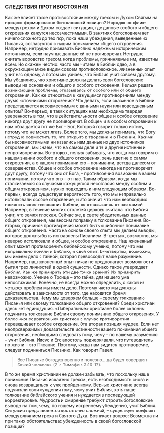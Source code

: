 ### СЛЕДСТВИЯ ПРОТИВОСТОЯНИЯ

Как же влияет такое противостояние между грехом и Духом Святым на процесс формирования богословской позиции? Нередко конфликт между грехом и Духом создает ситуации, где данные особого и общего откровения кажутся несовместимыми.
В занятиях богословием нет ничего сложного до тех пор, пока наши убеждения, выведенные из Писания, согласуются с нашим пониманием общего откровения. Например, нетрудно признавать Библию надежным историческим источником, если научные данные ей не противоречат. Нетрудно считать воровство грехом, когда проблемы, причиняемые им, известны всем.
Но скажем честно: часто мы читаем в Библии одно, а в окружающем мире видим совсем противоположное. Жизненный опыт учит нас одному, а потом мы узнаём, что Библия учит совсем другому.
Мы убедились, что христиане должны делать свои богословские выводы на основании и общего и особого откровения. Нельзя решать возникающие проблемы, отказываясь от особого или от общего откровения. Как же относиться к кажущимся противоречиям между двумя источниками откровения? Что делать, если сказанное в Библии представляется несовместимым с данными науки или повседневным опытом?
Во-первых, в таких ситуациях нам необходима твердая уверенность в том, что в действительности общее и особое откровение никогда друг другу не противоречат. В общем и в особом откровении к нам обращается тот же Бог – Бог, Который говорит только истину, потому что не может лгать. Более того, мы должны понимать, что Богу нетрудно совместить то, что открыто в творении и в Писании. Какими бы несовместимыми ни казались нам данные из двух источников откровения, мы знаем, что на самом деле и те и другие истинны и непротиворечивы.
Во-вторых, нельзя забывать, что когда мы говорим о нашем знании особого и общего откровения, речь идет не о самом откровении, а о нашем понимании его – понимании, всегда далеком от совершенства.
Общее и особое откровение никогда не противоречат друг другу, потому что они от Бога, – противоречия возможны в нашем понимании, потому что оно – от нас.
Таким образом, когда мы сталкиваемся со случаями кажущегося несогласия между особым и общим откровением, нужно подходить к ним следующим образом. Во-первых, всегда существует вероятность того, что мы неправильно истолковали особое откровение, и это значит, что нам необходимо поменять свое толкование Библии, не отказываясь от нее самой. Например, в течение многих столетий церковь считала, что Библия учит, что земля плоская. Сейчас же, в свете убедительных данных общего откровения, мы вносим поправку в толкование Писания. Во-вторых, причиной противоречия может быть ошибочное понимание общего откровения. Часто на основе своего опыта мы делаем выводы, которые должны быть исправлены Писанием.
В-третьих, возможно, мы неверно истолковали и общее, и особое откровение. Наш жизненный опыт может противоречить библейскому учению, потому что мы неправильно поняли и Библию, и свой опыт. В-четвертых, возможно, мы имеем дело с тайной, которая превосходит наше разумение. Например, наш жизненный опыт никак не предполагает возможности бытия трех личностей в одной сущности. Однако такое утверждает Библия. Как же примирить эти две точки зрения? Их примирить невозможно. Учение о Троице – это тайна, для нашего ума непостижимая.
Конечно, не всегда можно определить, с какой из четырех проблем мы имеем дело. Поэтому часто мы должны действовать в зависимости от того, где находится бремя доказательства. Чему мы доверяем больше – своему толкованию Писания или своему толкованию общего откровения? Среди христиан здесь нет единодушия. «Либеральные» христиане более склонны подчинить толкование Библии своему пониманию общего откровения. У более «консервативных» христиан в случае противоречия перевешивает особое откровение. Эта вторая позиция мудрее. Если нет неопровержимых доказательств истинности нашего понимания общего откровения, необходимо следовать тому, чему – по нашему разумению – учит Библия. Иисус и Его апостолы подчеркивали, что путеводитель по жизни – это Писание. Поэтому, когда нам видится противоречие, следует подчиниться Писанию. Как говорит Павел:

>  Все Писание богодухновенно и полезно... да будет совершен Божий человек» (2-е Тимофею 3:16-17). 

В то же время христианин не должен забывать, что поскольку наше понимание Писания искажено грехом, есть необходимость снова и снова возвращаться к уже пройденному. Верные христиане всегда подчиняли свои суждения тому, чему учит Библия, хотя наше толкование библейского учения и нуждается в последующей корректировке. Мудрость и смирение требуют строить богословские выводы на том, чему, по нашему искреннему убеждению, учит Библия.
Ситуация представляется достаточно сложной, – существует конфликт между влиянием греха и Святого Духа. Возникает вопрос: Возможна ли при таких обстоятельствах убежденность в своей богословской позиции?
